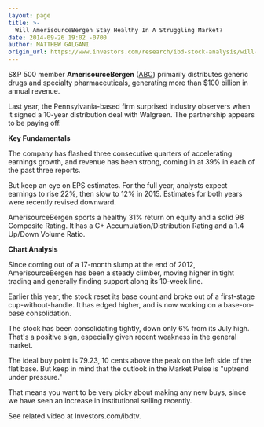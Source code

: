 ```yaml
---
layout: page
title: >-
  Will AmerisourceBergen Stay Healthy In A Struggling Market?
date: 2014-09-26 19:02 -0700
author: MATTHEW GALGANI
origin_url: https://www.investors.com/research/ibd-stock-analysis/will-amerisourcebergen-stay-healthy-in-a-struggling-market/
---
```





S&P 500 member **AmerisourceBergen** ([ABC](https://research.investors.com/quote.aspx?symbol=ABC)) primarily distributes generic drugs and specialty pharmaceuticals, generating more than $100 billion in annual revenue.

  

Last year, the Pennsylvania-based firm surprised industry observers when it signed a 10-year distribution deal with Walgreen. The partnership appears to be paying off.

  

**Key Fundamentals**

  

The company has flashed three consecutive quarters of accelerating earnings growth, and revenue has been strong, coming in at 39% in each of the past three reports.

  

But keep an eye on EPS estimates. For the full year, analysts expect earnings to rise 22%, then slow to 12% in 2015. Estimates for both years were recently revised downward.

  

AmerisourceBergen sports a healthy 31% return on equity and a solid 98 Composite Rating. It has a C+ Accumulation/Distribution Rating and a 1.4 Up/Down Volume Ratio.

  

**Chart Analysis**

  

Since coming out of a 17-month slump at the end of 2012, AmerisourceBergen has been a steady climber, moving higher in tight trading and generally finding support along its 10-week line.

  

Earlier this year, the stock reset its base count and broke out of a first-stage cup-without-handle. It has edged higher, and is now working on a base-on-base consolidation.

  

The stock has been consolidating tightly, down only 6% from its July high. That's a positive sign, especially given recent weakness in the general market.

  

The ideal buy point is 79.23, 10 cents above the peak on the left side of the flat base. But keep in mind that the outlook in the Market Pulse is "uptrend under pressure."

  

That means you want to be very picky about making any new buys, since we have seen an increase in institutional selling recently.

  

See related video at Investors.com/ibdtv.




